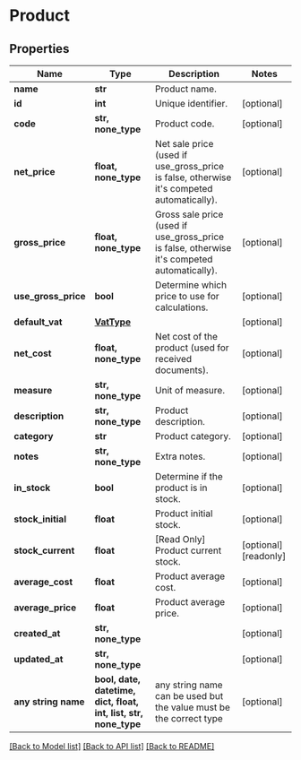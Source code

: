# Product


## Properties
Name | Type | Description | Notes
------------ | ------------- | ------------- | -------------
**name** | **str** | Product name. | 
**id** | **int** | Unique identifier. | [optional] 
**code** | **str, none_type** | Product code. | [optional] 
**net_price** | **float, none_type** | Net sale price (used if use_gross_price is false, otherwise it&#39;s competed automatically). | [optional] 
**gross_price** | **float, none_type** | Gross sale price (used if use_gross_price is false, otherwise it&#39;s competed automatically). | [optional] 
**use_gross_price** | **bool** | Determine which price to use for calculations. | [optional] 
**default_vat** | [**VatType**](VatType.md) |  | [optional] 
**net_cost** | **float, none_type** | Net cost of the product (used for received documents). | [optional] 
**measure** | **str, none_type** | Unit of measure. | [optional] 
**description** | **str, none_type** | Product description. | [optional] 
**category** | **str** | Product category. | [optional] 
**notes** | **str, none_type** | Extra notes. | [optional] 
**in_stock** | **bool** | Determine if the product is in stock. | [optional] 
**stock_initial** | **float** | Product initial stock. | [optional] 
**stock_current** | **float** | [Read Only] Product current stock. | [optional] [readonly] 
**average_cost** | **float** | Product average cost. | [optional] 
**average_price** | **float** | Product average price. | [optional] 
**created_at** | **str, none_type** |  | [optional] 
**updated_at** | **str, none_type** |  | [optional] 
**any string name** | **bool, date, datetime, dict, float, int, list, str, none_type** | any string name can be used but the value must be the correct type | [optional]

[[Back to Model list]](../README.md#documentation-for-models) [[Back to API list]](../README.md#documentation-for-api-endpoints) [[Back to README]](../README.md)


